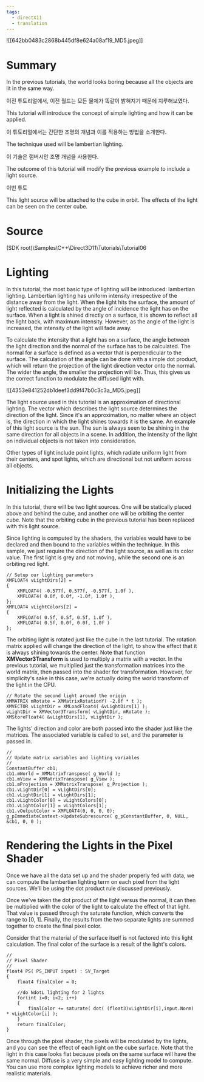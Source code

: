 ```yaml
---
tags:
  - directX11
  - translation
---
```

![[642bb0483c2868b445df8e624a08af19_MD5.jpeg]]

# Summary

In the previous tutorials, the world looks boring because all the objects are lit in the same way.

이전 튜토리얼에서, 이전 월드는 모든 물체가 똑같이 밝혀지기 때문에 지루해보였다.

This tutorial will introduce the concept of simple lighting and how it can be applied.

이 튜토리얼에서는 간단한 조명의 개념과 이를 적용하는 방법을 소개한다.

The technique used will be lambertian lighting.

이 기술은 램버시안 조명 개념을 사용한다.

The outcome of this tutorial will modify the previous example to include a light source.

이번 튜토

This light source will be attached to the cube in orbit. The effects of the light can be seen on the center cube.

# Source

(SDK root)\Samples\C++\Direct3D11\Tutorials\Tutorial06

# Lighting

In this tutorial, the most basic type of lighting will be introduced: lambertian lighting. Lambertian lighting has uniform intensity irrespective of the distance away from the light. When the light hits the surface, the amount of light reflected is calculated by the angle of incidence the light has on the surface. When a light is shined directly on a surface, it is shown to reflect all the light back, with maximum intensity. However, as the angle of the light is increased, the intensity of the light will fade away.

To calculate the intensity that a light has on a surface, the angle between the light direction and the normal of the surface has to be calculated. The normal for a surface is defined as a vector that is perpendicular to the surface. The calculation of the angle can be done with a simple dot product, which will return the projection of the light direction vector onto the normal. The wider the angle, the smaller the projection will be. Thus, this gives us the correct function to modulate the diffused light with.

![[4353e841252db1deef3dd9f47b0c3c3a_MD5.jpeg]]

The light source used in this tutorial is an approximation of directional lighting. The vector which describes the light source determines the direction of the light. Since it's an approximation, no matter where an object is, the direction in which the light shines towards it is the same. An example of this light source is the sun. The sun is always seen to be shining in the same direction for all objects in a scene. In addition, the intensity of the light on individual objects is not taken into consideration.

Other types of light include point lights, which radiate uniform light from their centers, and spot lights, which are directional but not uniform across all objects.

# Initializing the Lights

In this tutorial, there will be two light sources. One will be statically placed above and behind the cube, and another one will be orbiting the center cube. Note that the orbiting cube in the previous tutorial has been replaced with this light source.

Since lighting is computed by the shaders, the variables would have to be declared and then bound to the variables within the technique. In this sample, we just require the direction of the light source, as well as its color value. The first light is grey and not moving, while the second one is an orbiting red light.

      
    // Setup our lighting parameters
    XMFLOAT4 vLightDirs[2] =
    {
        XMFLOAT4( -0.577f, 0.577f, -0.577f, 1.0f ),
        XMFLOAT4( 0.0f, 0.0f, -1.0f, 1.0f ),
    };
    XMFLOAT4 vLightColors[2] =
    {
        XMFLOAT4( 0.5f, 0.5f, 0.5f, 1.0f ),
        XMFLOAT4( 0.5f, 0.0f, 0.0f, 1.0f )
    };

The orbiting light is rotated just like the cube in the last tutorial. The rotation matrix applied will change the direction of the light, to show the effect that it is always shining towards the center. Note that function **XMVector3Transform** is used to multiply a matrix with a vector. In the previous tutorial, we multiplied just the transformation matrices into the world matrix, then passed into the shader for transformation. However, for simplicity's sake in this case, we're actually doing the world transform of the light in the CPU.

      
    // Rotate the second light around the origin
    XMMATRIX mRotate = XMMatrixRotationY( -2.0f * t );
    XMVECTOR vLightDir = XMLoadFloat4( &vLightDirs[1] );
    vLightDir = XMVector3Transform( vLightDir, mRotate );
    XMStoreFloat4( &vLightDirs[1], vLightDir );

The lights' direction and color are both passed into the shader just like the matrices. The associated variable is called to set, and the parameter is passed in.

      
    //
    // Update matrix variables and lighting variables
    //
    ConstantBuffer cb1;
    cb1.mWorld = XMMatrixTranspose( g_World );
    cb1.mView = XMMatrixTranspose( g_View );
    cb1.mProjection = XMMatrixTranspose( g_Projection );
    cb1.vLightDir[0] = vLightDirs[0];
    cb1.vLightDir[1] = vLightDirs[1];
    cb1.vLightColor[0] = vLightColors[0];
    cb1.vLightColor[1] = vLightColors[1];
    cb1.vOutputColor = XMFLOAT4(0, 0, 0, 0);
    g_pImmediateContext->UpdateSubresource( g_pConstantBuffer, 0, NULL, &cb1, 0, 0 );

# Rendering the Lights in the Pixel Shader

Once we have all the data set up and the shader properly fed with data, we can compute the lambertian lighting term on each pixel from the light sources. We'll be using the dot product rule discussed previously.

Once we've taken the dot product of the light versus the normal, it can then be multiplied with the color of the light to calculate the effect of that light. That value is passed through the saturate function, which converts the range to [0, 1]. Finally, the results from the two separate lights are summed together to create the final pixel color.

Consider that the material of the surface itself is not factored into this light calculation. The final color of the surface is a result of the light's colors.

      
    //
    // Pixel Shader
    //
    float4 PS( PS_INPUT input) : SV_Target
    {
        float4 finalColor = 0;
        
        //do NdotL lighting for 2 lights
        for(int i=0; i<2; i++)
        {
            finalColor += saturate( dot( (float3)vLightDir[i],input.Norm) * vLightColor[i] );
        }
        return finalColor;
    }

Once through the pixel shader, the pixels will be modulated by the lights, and you can see the effect of each light on the cube surface. Note that the light in this case looks flat because pixels on the same surface will have the same normal. Diffuse is a very simple and easy lighting model to compute. You can use more complex lighting models to achieve richer and more realistic materials.
